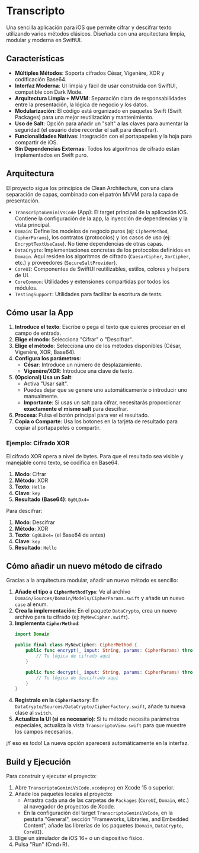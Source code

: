 # Transcripto

Una sencilla aplicación para iOS que permite cifrar y descifrar texto utilizando varios métodos clásicos. Diseñada con una arquitectura limpia, modular y moderna en SwiftUI.

## Características

- **Múltiples Métodos**: Soporta cifrados César, Vigenère, XOR y codificación Base64.
- **Interfaz Moderna**: UI limpia y fácil de usar construida con SwiftUI, compatible con Dark Mode.
- **Arquitectura Limpia + MVVM**: Separación clara de responsabilidades entre la presentación, la lógica de negocio y los datos.
- **Modularización**: El código está organizado en paquetes Swift (Swift Packages) para una mejor reutilización y mantenimiento.
- **Uso de Salt**: Opción para añadir un "salt" a las claves para aumentar la seguridad (el usuario debe recordar el salt para descifrar).
- **Funcionalidades Nativas**: Integración con el portapapeles y la hoja para compartir de iOS.
- **Sin Dependencias Externas**: Todos los algoritmos de cifrado están implementados en Swift puro.

## Arquitectura

El proyecto sigue los principios de Clean Architecture, con una clara separación de capas, combinado con el patrón MVVM para la capa de presentación.

- `TranscriptoGeminiVsCode` (App): El target principal de la aplicación iOS. Contiene la configuración de la app, la inyección de dependencias y la vista principal.
- `Domain`: Define los modelos de negocio puros (ej: `CipherMethod`, `CipherParams`), los contratos (protocolos) y los casos de uso (ej: `EncryptTextUseCase`). No tiene dependencias de otras capas.
- `DataCrypto`: Implementaciones concretas de los protocolos definidos en `Domain`. Aquí residen los algoritmos de cifrado (`CaesarCipher`, `XorCipher`, etc.) y proveedores (`SecureSaltProvider`).
- `CoreUI`: Componentes de SwiftUI reutilizables, estilos, colores y helpers de UI.
- `CoreCommon`: Utilidades y extensiones compartidas por todos los módulos.
- `TestingSupport`: Utilidades para facilitar la escritura de tests.

## Cómo usar la App

1.  **Introduce el texto**: Escribe o pega el texto que quieres procesar en el campo de entrada.
2.  **Elige el modo**: Selecciona "Cifrar" o "Descifrar".
3.  **Elige el método**: Selecciona uno de los métodos disponibles (César, Vigenère, XOR, Base64).
4.  **Configura los parámetros**:
    - **César**: Introduce un número de desplazamiento.
    - **Vigenère/XOR**: Introduce una clave de texto.
5.  **(Opcional) Usa un Salt**:
    - Activa "Usar salt".
    - Puedes dejar que se genere uno automáticamente o introducir uno manualmente.
    - **Importante**: Si usas un salt para cifrar, necesitarás proporcionar **exactamente el mismo salt** para descifrar.
6.  **Procesa**: Pulsa el botón principal para ver el resultado.
7.  **Copia o Comparte**: Usa los botones en la tarjeta de resultado para copiar al portapapeles o compartir.

### Ejemplo: Cifrado XOR

El cifrado XOR opera a nivel de bytes. Para que el resultado sea visible y manejable como texto, se codifica en Base64.

1.  **Modo**: Cifrar
2.  **Método**: XOR
3.  **Texto**: `Hello`
4.  **Clave**: `key`
5.  **Resultado (Base64)**: `Gg0LDx4=`

Para descifrar:

1.  **Modo**: Descifrar
2.  **Método**: XOR
3.  **Texto**: `Gg0LDx4=` (el Base64 de antes)
4.  **Clave**: `key`
5.  **Resultado**: `Hello`

## Cómo añadir un nuevo método de cifrado

Gracias a la arquitectura modular, añadir un nuevo método es sencillo:

1.  **Añade el tipo a `CipherMethodType`**: Ve al archivo `Domain/Sources/Domain/Models/CipherParams.swift` y añade un nuevo `case` al enum.
2.  **Crea la implementación**: En el paquete `DataCrypto`, crea un nuevo archivo para tu cifrado (ej: `MyNewCipher.swift`).
3.  **Implementa `CipherMethod`**:
    ```swift
    import Domain

    public final class MyNewCipher: CipherMethod {
        public func encrypt(_ input: String, params: CipherParams) throws -> String {
            // Tu lógica de cifrado aquí
        }

        public func decrypt(_ input: String, params: CipherParams) throws -> String {
            // Tu lógica de descifrado aquí
        }
    }
    ```
4.  **Regístralo en la `CipherFactory`**: En `DataCrypto/Sources/DataCrypto/CipherFactory.swift`, añade tu nueva clase al `switch`.
5.  **Actualiza la UI (si es necesario)**: Si tu método necesita parámetros especiales, actualiza la vista `TranscriptoView.swift` para que muestre los campos necesarios.

¡Y eso es todo! La nueva opción aparecerá automáticamente en la interfaz.

## Build y Ejecución

Para construir y ejecutar el proyecto:

1.  Abre `TranscriptoGeminiVsCode.xcodeproj` en Xcode 15 o superior.
2.  Añade los paquetes locales al proyecto:
    - Arrastra cada una de las carpetas de `Packages` (`CoreUI`, `Domain`, etc.) al navegador de proyectos de Xcode.
    - En la configuración del target `TranscriptoGeminiVsCode`, en la pestaña "General", sección "Frameworks, Libraries, and Embedded Content", añade las librerías de los paquetes (`Domain`, `DataCrypto`, `CoreUI`).
3.  Elige un simulador de iOS 16+ o un dispositivo físico.
4.  Pulsa "Run" (Cmd+R).
